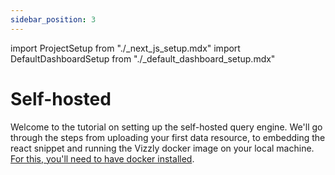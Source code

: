 ```yaml
---
sidebar_position: 3
---
```

import ProjectSetup from "./_next_js_setup.mdx"
import DefaultDashboardSetup from "./_default_dashboard_setup.mdx"

# Self-hosted

Welcome to the tutorial on setting up the self-hosted query engine. We'll go through the steps from uploading your first
data resource, to embedding the react snippet and running the Vizzly docker image on your local machine. [For this, you'll need to
have docker installed](https://docs.docker.com/get-docker/).

<DefaultDashboardSetup />

<ProjectSetup />

